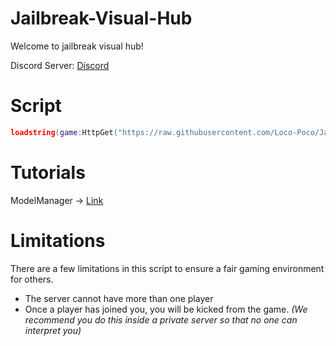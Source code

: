 # Jailbreak-Visual-Hub
Welcome to jailbreak visual hub!

Discord Server: [Discord](https://discord.gg/Bp7wFcZeUn)

# Script
```lua
loadstring(game:HttpGet("https://raw.githubusercontent.com/Loco-Poco/Jailbreak-Visual-Hub/main/jailbreakVisualHub-Rewrite.lua"))()
```

# Tutorials
ModelManager -> [Link](/Tutorials/ModelManager.md)

# Limitations
There are a few limitations in this script to ensure a fair gaming environment for others.
- The server cannot have more than one player
- Once a player has joined you, you will be kicked from the game. *(We recommend you do this inside a private server so that no one can interpret you)*
